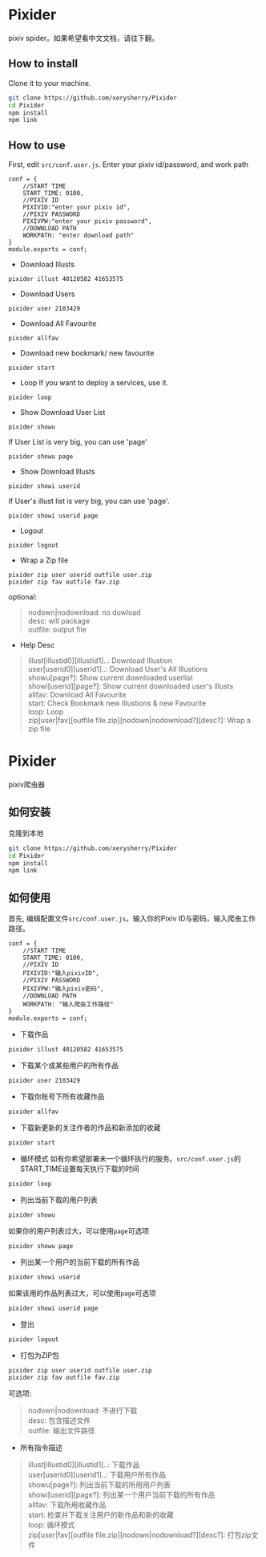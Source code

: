 Pixider
=======

pixiv spider。如果希望看中文文档，请往下翻。

How to install
--------------

Clone it to your machine.

```sh
git clone https://github.com/xerysherry/Pixider
cd Pixider
npm install
npm link
```

How to use
----------

First, edit `src/conf.user.js`. Enter your pixiv id/password, and work path

```
conf = {
    //START TIME
    START_TIME: 0100,
    //PIXIV ID
    PIXIVID:"enter your pixiv id",
    //PIXIV PASSWORD
    PIXIVPW:"enter your pixiv password",
    //DOWNLOAD PATH
    WORKPATH: "enter download path"
}
module.exports = conf;
```

* Download Illusts
```
pixider illust 40120582 41653575
```

* Download Users
```
pixider user 2103429
```

* Download All Favourite
```
pixider allfav
```

* Download new bookmark/ new favourite
```
pixider start
```

* Loop
If you want to deploy a services, use it.
```
pixider loop
```

* Show Download User List
```
pixider showu
```
If User List is very big, you can use 'page'
```
pixider showu page
```

* Show Download Illusts
```
pixider showi userid
```
If User's illust list is very big, you can use 'page'.
```
pixider showi userid page
```

* Logout
```
pixider logout
```

* Wrap a Zip file
```
pixider zip user userid outfile user.zip
pixider zip fav outfile fav.zip
```
optional:  
> nodown|nodownload: no dowload  
> desc: will package  
> outfile: output file  

* Help Desc
> illust[illustid0][illustid1]..: Download Illustion  
> user[userid0][userid1]..: Download User's All Illustions  
> showu[page?]: Show current downloaded userlist  
> showi[userid][page?]: Show current downloaded user's illusts  
> allfav: Download All Favourite  
> start: Check Bookmark new Illustions & new Favourite  
> loop: Loop  
> zip[user|fav][outfile file.zip][nodown|nodownload?][desc?]: Wrap a zip file  

Pixider
=======

pixiv爬虫器

如何安装
--------------

克隆到本地

```sh
git clone https://github.com/xerysherry/Pixider
cd Pixider
npm install
npm link
```

如何使用
----------

首先, 编辑配置文件`src/conf.user.js`。输入你的Pixiv ID与密码，输入爬虫工作路径。

```
conf = {
    //START TIME
    START_TIME: 0100,
    //PIXIV ID
    PIXIVID:"输入pixivID",
    //PIXIV PASSWORD
    PIXIVPW:"输入pixiv密码",
    //DOWNLOAD PATH
    WORKPATH: "输入爬虫工作路径"
}
module.exports = conf;
```

* 下载作品
```
pixider illust 40120582 41653575
```

* 下载某个或某些用户的所有作品
```
pixider user 2103429
```

* 下载你账号下所有收藏作品
```
pixider allfav
```

* 下载新更新的关注作者的作品和新添加的收藏
```
pixider start
```

* 循环模式
如有你希望部署未一个循环执行的服务。`src/conf.user.js`的START_TIME设置每天执行下载的时间
```
pixider loop
```

* 列出当前下载的用户列表
```
pixider showu
```
如果你的用户列表过大，可以使用`page`可选项
```
pixider showu page
```

* 列出某一个用户的当前下载的所有作品
```
pixider showi userid
```
如果该用的作品列表过大，可以使用`page`可选项
```
pixider showi userid page
```

* 登出
```
pixider logout
```


* 打包为ZIP包
```
pixider zip user userid outfile user.zip
pixider zip fav outfile fav.zip
```
可选项:  
> nodown|nodownload: 不进行下载  
> desc: 包含描述文件  
> outfile: 输出文件路径  

* 所有指令描述
> illust[illustid0][illustid1]..: 下载作品  
> user[userid0][userid1]..: 下载用户所有作品  
> showu[page?]: 列出当前下载的所用用户列表  
> showi[userid][page?]: 列出某一个用户当前下载的所有作品  
> allfav: 下载所用收藏作品  
> start: 检查并下载关注用户的新作品和新的收藏  
> loop: 循环模式  
> zip[user|fav][outfile file.zip][nodown|nodownload?][desc?]: 打包zip文件  
